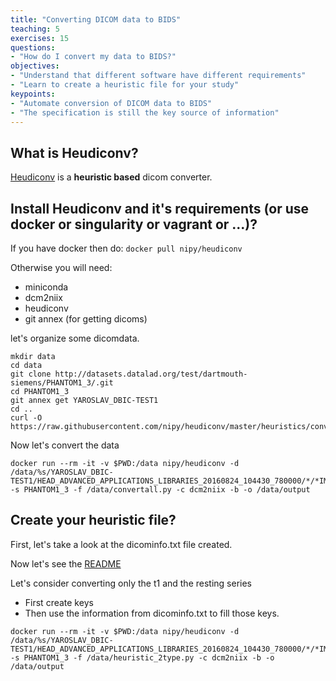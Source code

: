 ```yaml
---
title: "Converting DICOM data to BIDS"
teaching: 5
exercises: 15
questions:
- "How do I convert my data to BIDS?"
objectives:
- "Understand that different software have different requirements"
- "Learn to create a heuristic file for your study"
keypoints:
- "Automate conversion of DICOM data to BIDS"
- "The specification is still the key source of information"
---
```


## What is Heudiconv?
[Heudiconv](https://github.com/nipy/heudiconv) is a **heuristic based** dicom converter.

## Install Heudiconv and it's requirements (or use docker or singularity or vagrant or ...)?

If you have docker then do: `docker pull nipy/heudiconv`

Otherwise you will need:

- miniconda
- dcm2niix
- heudiconv
- git annex (for getting dicoms)

let's organize some dicomdata.

```
mkdir data
cd data
git clone http://datasets.datalad.org/test/dartmouth-siemens/PHANTOM1_3/.git
cd PHANTOM1_3
git annex get YAROSLAV_DBIC-TEST1
cd ..
curl -O https://raw.githubusercontent.com/nipy/heudiconv/master/heuristics/convertall.py
```

Now let's convert the data
```
docker run --rm -it -v $PWD:/data nipy/heudiconv -d /data/%s/YAROSLAV_DBIC-TEST1/HEAD_ADVANCED_APPLICATIONS_LIBRARIES_20160824_104430_780000/*/*IMA -s PHANTOM1_3 -f /data/convertall.py -c dcm2niix -b -o /data/output
```

## Create your heuristic file?

First, let's take a look at the dicominfo.txt file created.

Now let's see the [README](https://github.com/nipy/heudiconv/blob/master/README.md)

Let's consider converting only the t1 and the resting series

- First create keys
- Then use the information from dicominfo.txt to fill those keys.

```
docker run --rm -it -v $PWD:/data nipy/heudiconv -d /data/%s/YAROSLAV_DBIC-TEST1/HEAD_ADVANCED_APPLICATIONS_LIBRARIES_20160824_104430_780000/*/*IMA -s PHANTOM1_3 -f /data/heuristic_2type.py -c dcm2niix -b -o /data/output
```
